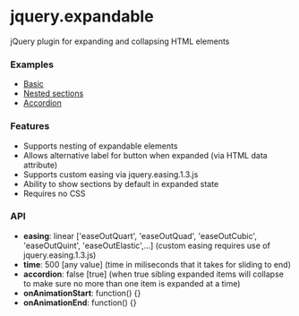 jquery.expandable
=====================

jQuery plugin for expanding and collapsing HTML elements

<h3>Examples</h3>
<ul>
	<li><a href="http://repos.saeidmohadjer.com/jquery.expandable/demo/basic.html">Basic</a></li>
	<li><a href="http://repos.saeidmohadjer.com/jquery.expandable/demo/nested.html">Nested sections</a></li>
	<li><a href="http://repos.saeidmohadjer.com/jquery.expandable/demo/accordion.html">Accordion</a></li>	
</ul>

<h3>Features</h3>
<ul>
	<li>Supports nesting of expandable elements</li>
	<li>Allows alternative label for button when expanded (via HTML data attribute)</li>
	<li>Supports custom easing via jquery.easing.1.3.js</li>
	<li>Ability to show sections by default in expanded state</li>
	<li>Requires no CSS</li>
</ul>

<h3>API</h3>
<ul>
	<li><strong>easing</strong>: linear ['easeOutQuart', 'easeOutQuad', 'easeOutCubic', 'easeOutQuint', 'easeOutElastic',...] (custom easing requires use of jquery.easing.1.3.js)</li>
	<li><strong>time</strong>: 500 [any value] (time in miliseconds that it takes for sliding to end)</li>
	<li><strong>accordion</strong>: false [true] (when true sibling expanded items will collapse to make sure no more than one item is expanded at a time)</li>
	<li><strong>onAnimationStart</strong>: function() {} </li>
	<li><strong>onAnimationEnd</strong>: function() {} </li>
</ul>
